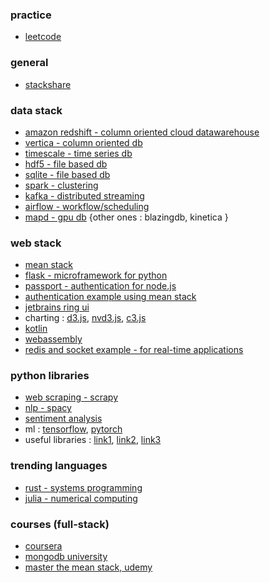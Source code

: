 ### practice
* [leetcode](https://leetcode.com)


### general
* [stackshare](https://stackshare.io/trending/tools)


### data stack
* [amazon redshift - column oriented cloud datawarehouse](https://aws.amazon.com/redshift/)
* [vertica - column oriented db](https://www.vertica.com)
* [timescale - time series db](http://www.timescale.com/index.html)
* [hdf5 - file based db](https://support.hdfgroup.org/HDF5/)
* [sqlite - file based db](https://www.sqlite.org)
* [spark - clustering](https://spark.apache.org)
* [kafka - distributed streaming](https://kafka.apache.org)
* [airflow - workflow/scheduling](https://airflow.incubator.apache.org)
* [mapd - gpu db](https://www.mapd.com) {other ones : blazingdb, kinetica }


### web stack
* [mean stack](http://mean.io)
* [flask - microframework for python](http://flask.pocoo.org)
* [passport - authentication for node.js](http://passportjs.org)
* [authentication example using mean stack](http://mherman.org/blog/2015/07/02/handling-user-authentication-with-the-mean-stack/#.WYjAsfCECOU)
* [jetbrains ring ui](http://www.jetbrains.org/ring-ui/index.html)
* charting : [d3.js](https://d3js.org), [nvd3.js](http://nvd3.org), [c3.js](http://c3js.org)
* [kotlin](https://kotlinlang.org)
* [webassembly](http://webassembly.org)
* [redis and socket example - for real-time applications](https://scalegrid.io/blog/using-redis-with-node-js-and-socket-io/)


### python libraries
* [web scraping - scrapy](https://scrapy.org)
* [nlp - spacy](https://spacy.io)
* [sentiment analysis](https://github.com/cjhutto/vaderSentiment)
* ml : [tensorflow](https://www.tensorflow.org/api_guides/python/), [pytorch](http://pytorch.org)
* useful libraries  : [link1](https://pythontips.com/2013/07/30/20-python-libraries-you-cant-live-without/), [link2](https://www.codementor.io/python/tutorial/6-useful-python-libraries), [link3](https://tryolabs.com/blog/2016/12/20/top-10-python-libraries-of-2016/)

### trending languages
* [rust - systems programming](https://www.rust-lang.org)
* [julia - numerical computing](https://julialang.org)


### courses (full-stack)
* [coursera](https://www.coursera.org/specializations/full-stack-mobile-app-development)
* [mongodb university](https://www.mongodb.com/blog/post/announcing-mean-stack-online-course-in-partnership-with-edx)
* [master the mean stack, udemy](https://www.udemy.com/master-the-mean-stack/)
